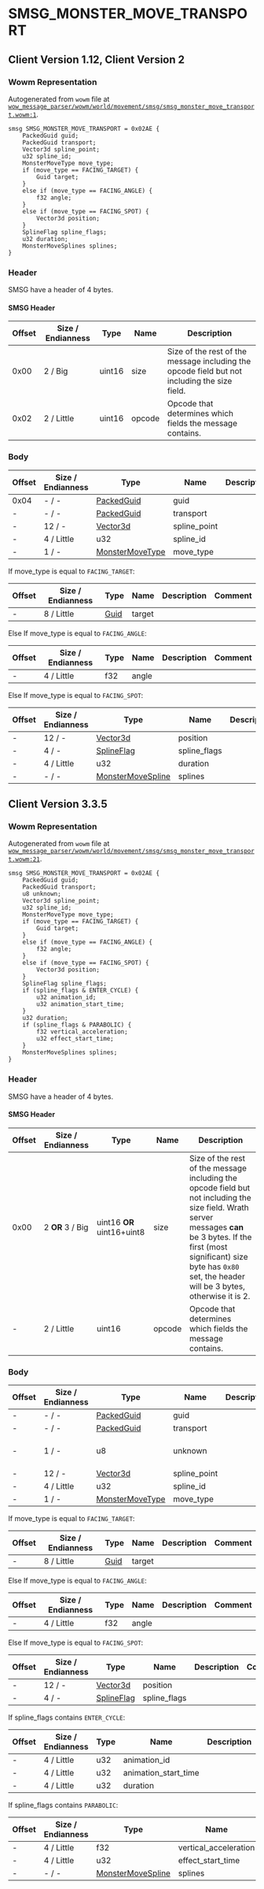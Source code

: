 # SMSG_MONSTER_MOVE_TRANSPORT

## Client Version 1.12, Client Version 2

### Wowm Representation

Autogenerated from `wowm` file at [`wow_message_parser/wowm/world/movement/smsg/smsg_monster_move_transport.wowm:1`](https://github.com/gtker/wow_messages/tree/main/wow_message_parser/wowm/world/movement/smsg/smsg_monster_move_transport.wowm#L1).
```rust,ignore
smsg SMSG_MONSTER_MOVE_TRANSPORT = 0x02AE {
    PackedGuid guid;
    PackedGuid transport;
    Vector3d spline_point;
    u32 spline_id;
    MonsterMoveType move_type;
    if (move_type == FACING_TARGET) {
        Guid target;
    }
    else if (move_type == FACING_ANGLE) {
        f32 angle;
    }
    else if (move_type == FACING_SPOT) {
        Vector3d position;
    }
    SplineFlag spline_flags;
    u32 duration;
    MonsterMoveSplines splines;
}
```
### Header

SMSG have a header of 4 bytes.

#### SMSG Header

| Offset | Size / Endianness | Type   | Name   | Description |
| ------ | ----------------- | ------ | ------ | ----------- |
| 0x00   | 2 / Big           | uint16 | size   | Size of the rest of the message including the opcode field but not including the size field.|
| 0x02   | 2 / Little        | uint16 | opcode | Opcode that determines which fields the message contains.|

### Body

| Offset | Size / Endianness | Type | Name | Description | Comment |
| ------ | ----------------- | ---- | ---- | ----------- | ------- |
| 0x04 | - / - | [PackedGuid](../types/packed-guid.md) | guid |  |  |
| - | - / - | [PackedGuid](../types/packed-guid.md) | transport |  |  |
| - | 12 / - | [Vector3d](vector3d.md) | spline_point |  |  |
| - | 4 / Little | u32 | spline_id |  |  |
| - | 1 / - | [MonsterMoveType](monstermovetype.md) | move_type |  |  |

If move_type is equal to `FACING_TARGET`:

| Offset | Size / Endianness | Type | Name | Description | Comment |
| ------ | ----------------- | ---- | ---- | ----------- | ------- |
| - | 8 / Little | [Guid](../types/packed-guid.md) | target |  |  |

Else If move_type is equal to `FACING_ANGLE`:

| Offset | Size / Endianness | Type | Name | Description | Comment |
| ------ | ----------------- | ---- | ---- | ----------- | ------- |
| - | 4 / Little | f32 | angle |  |  |

Else If move_type is equal to `FACING_SPOT`:

| Offset | Size / Endianness | Type | Name | Description | Comment |
| ------ | ----------------- | ---- | ---- | ----------- | ------- |
| - | 12 / - | [Vector3d](vector3d.md) | position |  |  |
| - | 4 / - | [SplineFlag](splineflag.md) | spline_flags |  |  |
| - | 4 / Little | u32 | duration |  |  |
| - | - / - | [MonsterMoveSpline](../types/monster-move-spline.md) | splines |  |  |

## Client Version 3.3.5

### Wowm Representation

Autogenerated from `wowm` file at [`wow_message_parser/wowm/world/movement/smsg/smsg_monster_move_transport.wowm:21`](https://github.com/gtker/wow_messages/tree/main/wow_message_parser/wowm/world/movement/smsg/smsg_monster_move_transport.wowm#L21).
```rust,ignore
smsg SMSG_MONSTER_MOVE_TRANSPORT = 0x02AE {
    PackedGuid guid;
    PackedGuid transport;
    u8 unknown;
    Vector3d spline_point;
    u32 spline_id;
    MonsterMoveType move_type;
    if (move_type == FACING_TARGET) {
        Guid target;
    }
    else if (move_type == FACING_ANGLE) {
        f32 angle;
    }
    else if (move_type == FACING_SPOT) {
        Vector3d position;
    }
    SplineFlag spline_flags;
    if (spline_flags & ENTER_CYCLE) {
        u32 animation_id;
        u32 animation_start_time;
    }
    u32 duration;
    if (spline_flags & PARABOLIC) {
        f32 vertical_acceleration;
        u32 effect_start_time;
    }
    MonsterMoveSplines splines;
}
```
### Header

SMSG have a header of 4 bytes.

#### SMSG Header

| Offset | Size / Endianness | Type   | Name   | Description |
| ------ | ----------------- | ------ | ------ | ----------- |
| 0x00   | 2 **OR** 3 / Big           | uint16 **OR** uint16+uint8 | size | Size of the rest of the message including the opcode field but not including the size field. Wrath server messages **can** be 3 bytes. If the first (most significant) size byte has `0x80` set, the header will be 3 bytes, otherwise it is 2.|
| -      | 2 / Little| uint16 | opcode | Opcode that determines which fields the message contains. |

### Body

| Offset | Size / Endianness | Type | Name | Description | Comment |
| ------ | ----------------- | ---- | ---- | ----------- | ------- |
| - | - / - | [PackedGuid](../types/packed-guid.md) | guid |  |  |
| - | - / - | [PackedGuid](../types/packed-guid.md) | transport |  |  |
| - | 1 / - | u8 | unknown |  | cmangos-wotlk sets to 0 |
| - | 12 / - | [Vector3d](vector3d.md) | spline_point |  |  |
| - | 4 / Little | u32 | spline_id |  |  |
| - | 1 / - | [MonsterMoveType](monstermovetype.md) | move_type |  |  |

If move_type is equal to `FACING_TARGET`:

| Offset | Size / Endianness | Type | Name | Description | Comment |
| ------ | ----------------- | ---- | ---- | ----------- | ------- |
| - | 8 / Little | [Guid](../types/packed-guid.md) | target |  |  |

Else If move_type is equal to `FACING_ANGLE`:

| Offset | Size / Endianness | Type | Name | Description | Comment |
| ------ | ----------------- | ---- | ---- | ----------- | ------- |
| - | 4 / Little | f32 | angle |  |  |

Else If move_type is equal to `FACING_SPOT`:

| Offset | Size / Endianness | Type | Name | Description | Comment |
| ------ | ----------------- | ---- | ---- | ----------- | ------- |
| - | 12 / - | [Vector3d](vector3d.md) | position |  |  |
| - | 4 / - | [SplineFlag](splineflag.md) | spline_flags |  |  |

If spline_flags contains `ENTER_CYCLE`:

| Offset | Size / Endianness | Type | Name | Description | Comment |
| ------ | ----------------- | ---- | ---- | ----------- | ------- |
| - | 4 / Little | u32 | animation_id |  |  |
| - | 4 / Little | u32 | animation_start_time |  |  |
| - | 4 / Little | u32 | duration |  |  |

If spline_flags contains `PARABOLIC`:

| Offset | Size / Endianness | Type | Name | Description | Comment |
| ------ | ----------------- | ---- | ---- | ----------- | ------- |
| - | 4 / Little | f32 | vertical_acceleration |  |  |
| - | 4 / Little | u32 | effect_start_time |  |  |
| - | - / - | [MonsterMoveSpline](../types/monster-move-spline.md) | splines |  |  |

